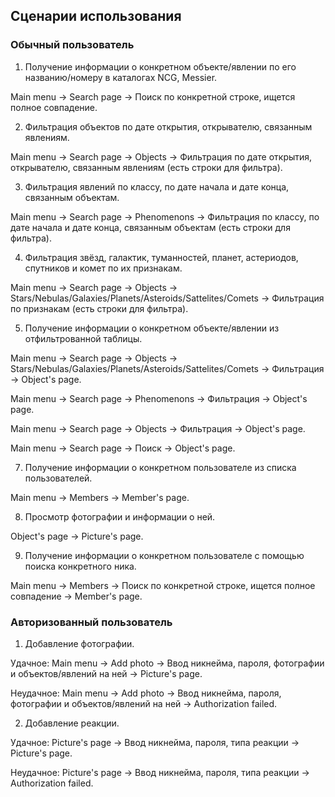 ## Сценарии использования
### Обычный пользователь
1) Получение информации о конкретном объекте/явлении по его названию/номеру в каталогах NCG, Messier. 

Main menu -> Search page -> Поиск по конкретной строке, ищется полное совпадение.

2) Фильтрация объектов по дате открытия, открывателю, связанным явлениям.

Main menu -> Search page -> Objects -> Фильтрация по  дате открытия, открывателю, связанным явлениям (есть строки для фильтра).

3) Фильтрация явлений по классу, по дате начала и дате конца, связанным объектам.

Main menu -> Search page -> Phenomenons -> Фильтрация по классу, по дате начала и дате конца, связанным объектам (есть строки для фильтра).

4) Фильтрация звёзд, галактик, туманностей, планет, астериодов, спутников и комет по их признакам.

Main menu -> Search page -> Objects -> Stars/Nebulas/Galaxies/Planets/Asteroids/Sattelites/Comets -> Фильтрация по признакам (есть строки для фильтра).

5) Получение информации о конкретном объекте/явлении из отфильтрованной таблицы.

Main menu -> Search page -> Objects -> Stars/Nebulas/Galaxies/Planets/Asteroids/Sattelites/Comets -> Фильтрация -> Object's page.

Main menu -> Search page -> Phenomenons -> Фильтрация -> Object's page.

Main menu -> Search page -> Objects -> Фильтрация -> Object's page.

Main menu -> Search page -> Поиск -> Object's page.

7) Получение информации о конкретном пользователе из списка пользователей.

Main menu -> Members -> Member's page.

8) Просмотр фотографии и информации о ней.

Object's page -> Picture's page.

9) Получение информации о конкретном пользователе с помощью поиска конкретного ника.

Main menu -> Members -> Поиск по конкретной строке, ищется полное совпадение -> Member's page.
### Авторизованный пользователь
1) Добавление фотографии.

Удачное: Main menu -> Add photo -> Ввод никнейма, пароля, фотографии и объектов/явлений на ней -> Picture's page.

Неудачное: Main menu -> Add photo -> Ввод никнейма, пароля, фотографии и объектов/явлений на ней -> Authorization failed.

2) Добавление реакции.

Удачное: Picture's page -> Ввод никнейма, пароля, типа реакции -> Picture's page.

Неудачное: Picture's page -> Ввод никнейма, пароля, типа реакции -> Authorization failed.
